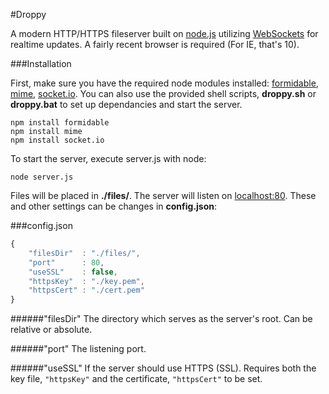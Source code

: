 #Droppy

A modern HTTP/HTTPS fileserver built on [node.js](http://nodejs.org/) utilizing [WebSockets](https://en.wikipedia.org/wiki/WebSocket) for realtime updates. A fairly recent browser is required (For IE, that's 10).

###Installation

First, make sure you have the required node modules installed: [formidable](https://github.com/felixge/node-formidable), [mime](https://github.com/broofa/node-mime), [socket.io](https://github.com/learnboost/socket.io). You can also use the provided shell scripts, **droppy.sh** or **droppy.bat** to set up dependancies and start the server.

````
npm install formidable
npm install mime
npm install socket.io
````

To start the server, execute server.js with node:

````
node server.js
````

Files will be placed in **./files/**. The server will listen on [localhost:80](http://localhost/). These and other settings can be changes in **config.json**:

###config.json

````javascript
{
    "filesDir"  : "./files/",
    "port"      : 80,
    "useSSL"    : false,
    "httpsKey"  : "./key.pem",
    "httpsCert" : "./cert.pem"
}
````

######"filesDir"
The directory which serves as the server's root. Can be relative or absolute.

######"port"
The listening port.

######"useSSL"
If the server should use HTTPS (SSL). Requires both the key file, `"httpsKey"` and the certificate, `"httpsCert"` to be set.
